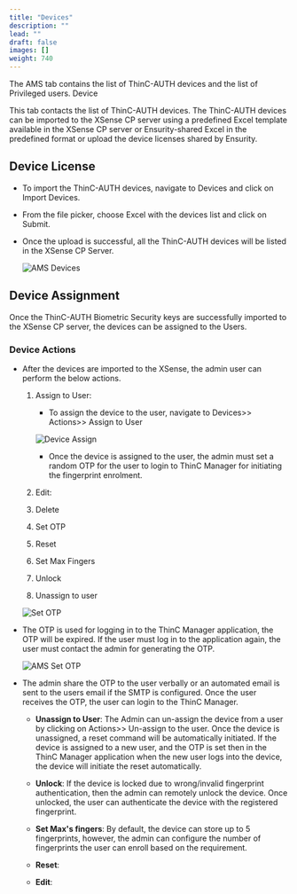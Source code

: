 ```yaml
---
title: "Devices"
description: ""
lead: ""
draft: false
images: []
weight: 740
---
```


The AMS tab contains the list of ThinC-AUTH devices and the list of Privileged users. 
Device

This tab contacts the list of ThinC-AUTH devices. The ThinC-AUTH devices can be imported to the XSense CP server using a predefined Excel template available in the XSense CP server or Ensurity-shared Excel in the predefined format or upload the device licenses shared by Ensurity. 

## Device License

* To import the ThinC-AUTH devices, navigate to Devices and click on Import Devices.
* From the file picker, choose Excel with the devices list and click on Submit.
* Once the upload is successful, all the ThinC-AUTH devices will be listed in the XSense CP Server.

    ![AMS Devices](images/AMSDevices.png)

## Device Assignment

Once the ThinC-AUTH Biometric Security keys are successfully imported to the XSense CP server, the devices can be assigned to the Users.

### Device Actions

* After the devices are imported to the XSense, the admin user can perform the below actions. 

    1) Assign to User:
        * To assign the device to the user, navigate to Devices>> Actions>> Assign to User

        ![Device Assign](images/AMSAssignToUser.png)

        * Once the device is assigned to the user, the admin must set a random OTP for the user to login to ThinC Manager for initiating the fingerprint enrolment.

    2) Edit: 
    3) Delete
    4) Set OTP
    5) Reset
    6) Set Max Fingers
    7) Unlock
    8) Unassign to user



    ![Set OTP](images/AMSSetOTPDropdown.png)

*	The OTP is used for logging in to the ThinC Manager application, the OTP will be expired. If the user must log in to the application again, the user must contact the admin for generating the OTP.

    ![AMS Set OTP](images/AMSSetOTP.png)

* The admin share the OTP to the user verbally or an automated email is sent to the users email if the SMTP is configured. Once the user receives the OTP, the user can login to the ThinC Manager. 


    -  **Unassign to User**: The Admin can un-assign the device from a user by clicking on Actions>> Un-assign to the user. Once the device is unassigned, a reset command will be automatically initiated. If the device is assigned to a new user, and the OTP is set then in the ThinC Manager application when the new user logs into the device, the device will initiate the reset automatically. 

    - **Unlock**: If the device is locked due to wrong/invalid fingerprint authentication, then the admin can remotely unlock the device. Once unlocked, the user can authenticate the device with the registered fingerprint. 

    - **Set Max's fingers**: By default, the device can store up to 5 fingerprints, however, the admin can configure the number of fingerprints the user can enroll based on the requirement.

    - **Reset**:
    - **Edit**:
